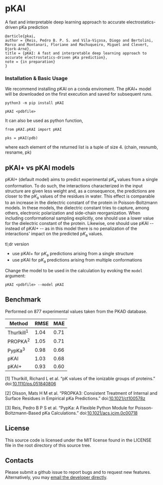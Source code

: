 # pKAI

A fast and interpretable deep learning approach to accurate electrostatics-driven pKa prediction

```
@article{pkai,
author = {Reis, Pedro B. P. S. and Vila-Viçosa, Diogo and Bertolini, Marco and Montanari, Floriane and Machuqueiro, Miguel and Clevert, Djork-Arné},
title = {pKAI: A fast and interpretable deep learning approach to accurate electrostatics-driven pKa prediction},
note = {in preparation}
}
```

### Installation & Basic Usage

We recommend installing pKAI on a conda enviroment. The pKAI+ model will be downloaded on the first execution and saved for subsequent runs.

```
python3 -m pip install pKAI

pKAI <pdbfile>
```

It can also be used as python function,
```
from pKAI.pKAI import pKAI

pks = pKAI(pdb)
```
where each element of the returned list is a tuple of size 4. (chain, resnumb, resname, pk)

## pKAI+ vs pKAI models

pKAI+ (default model) aims to predict experimental p<i>K</i><sub>a</sub> values from a single conformation. To do such, the interactions characterized in the input structure are given less weight and, as a consequence, the predictions are closer to the p<i>K</i><sub>a</sub> values of the residues in water. This effect is comparable to an increase in the dielectric constant of the protein in Poisson-Boltzmann models. In these models, the dielectric constant tries to capture, among others, electronic polarization and side-chain reorganization. When including conformational sampling explicitly, one should use a lower value for the dielectric constant of the protein. Likewise, one should use pKAI -- instead of pKAI+ -- as in this model there is no penalization of the interactions' impact on the predicted p<i>K</i><sub>a</sub> values.

tl;dr version
- use pKAI+ for p<i>K</i><sub>a</sub> predictions arising from a single structure
- use pKAI for p<i>K</i><sub>a</sub> predictions arising from multiple conformations

Change the model to be used in the calculation by evoking the `model` argument:
```
pKAI <pdbfile> --model pKAI
```

## Benchmark

Performed on 877 experimental values taken from the PKAD database.

| Method                | RMSE | MAE  |
|-----------------------|------|------|
| Thurlkill<sup>1</sup> | 1.04 | 0.71 |
| PROPKA<sup>2</sup>    | 1.05 | 0.71 |
| PypKa<sup>3</sup>     | 0.98 | 0.66 |
| pKAI                  | 1.03 | 0.68 |
| pKAI+                 | 0.93 | 0.60 |

[1] Thurlkill, Richard L et al. “pK values of the ionizable groups of proteins.” doi:<a href="https://doi.org/10.1110/ps.051840806">10.1110/ps.051840806</a>

[2] Olsson, Mats H M et al. “PROPKA3: Consistent Treatment of Internal and Surface Residues in Empirical pKa Predictions.” doi:<a href="https://doi.org/10.1021/ct100578z">10.1021/ct100578z</a>

[3] Reis, Pedro B P S et al. “PypKa: A Flexible Python Module for Poisson-Boltzmann-Based pKa Calculations.” doi:<a href="https://doi.org/10.1021/acs.jcim.0c00718">10.1021/acs.jcim.0c00718</a>


## License

This source code is licensed under the MIT license found in the LICENSE file in the root directory of this source tree.

## Contacts
Please submit a github issue to report bugs and to request new features. Alternatively, you may <a href="pdreis@fc.ul.pt"> email the developer directly</a>.
